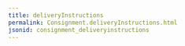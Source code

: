 ```yaml
---
title: deliveryInstructions
permalink: Consignment.deliveryInstructions.html
jsonid: consignment_deliveryinstructions
---
```


